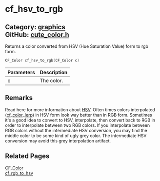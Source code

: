 [](../header.md ':include')

# cf_hsv_to_rgb

Category: [graphics](/api_reference?id=graphics)  
GitHub: [cute_color.h](https://github.com/RandyGaul/cute_framework/blob/master/include/cute_color.h)  
---

Returns a color converted from HSV (Hue Saturation Value) form to rgb form.

```cpp
CF_Color cf_hsv_to_rgb(CF_Color c)
```

Parameters | Description
--- | ---
c | The color.

## Remarks

Read here for more information about [HSV](https://en.wikipedia.org/wiki/HSL_and_HSV). Often times colors interpolated ([cf_color_lerp](/graphics/cf_color_lerp.md)) in HSV form
look way better than in RGB form. Sometimes it's a good idea to convert to HSV, interpolate, then convert back to RGB in order to interpolate
between two RGB colors. If you interpolate between RGB colors without the intermediate HSV conversion, you may find the middle color to be
some kind of ugly grey color. The intermediate HSV conversion may avoid this grey interpolation artifact.

## Related Pages

[CF_Color](/graphics/cf_color.md)  
[cf_rgb_to_hsv](/graphics/cf_rgb_to_hsv.md)  
